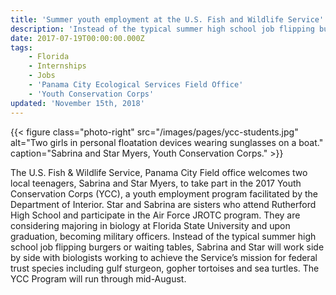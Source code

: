```yaml
---
title: 'Summer youth employment at the U.S. Fish and Wildlife Service'
description: 'Instead of the typical summer high school job flipping burgers or waiting tables, Sabrina and Star will work side by side with biologists working to achieve the Service’s mission for federal trust species inclu, gopher tortoises and sea turtles.'
date: 2017-07-19T00:00:00.000Z
tags:
    - Florida
    - Internships
    - Jobs
    - 'Panama City Ecological Services Field Office'
    - 'Youth Conservation Corps'
updated: 'November 15th, 2018'
---
```


{{< figure class="photo-right" src="/images/pages/ycc-students.jpg" alt="Two girls in personal floatation devices wearing sunglasses on a boat." caption="Sabrina and Star Myers, Youth Conservation Corps." >}}

The U.S. Fish & Wildlife Service, Panama City Field office welcomes two local teenagers, Sabrina and Star Myers, to take part in the 2017 Youth Conservation Corps (YCC), a youth employment program facilitated by the Department of Interior. Star and Sabrina are sisters who attend Rutherford High School and participate in the Air Force JROTC program. They are considering majoring in biology at Florida State University and upon graduation, becoming military officers. Instead of the typical summer high school job flipping burgers or waiting tables, Sabrina and Star will work side by side with biologists working to achieve the Service’s mission for federal trust species including gulf sturgeon, gopher tortoises and sea turtles. The YCC Program will run through mid-August.
